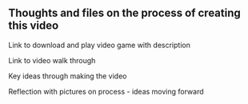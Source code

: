 ## Thoughts and files on the process of creating this video 

Link to download and play video game with description

Link to video walk through

Key ideas through making the video

Reflection with pictures on process
	- ideas moving forward
